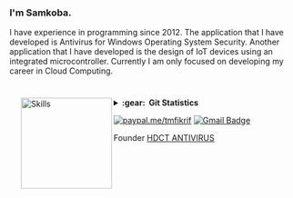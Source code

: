 ### I'm Samkoba.
I have experience in programming since 2012. The application that I have developed is Antivirus for Windows Operating System Security. Another application that I have developed is the design of IoT devices using an integrated microcontroller. Currently I am only focused on developing my career in Cloud Computing.
#
<img align='left' height='160' style="margin-left:20px" src='https://www.puttiapps.com/wp-content/uploads/2021/05/stats.gif' alt='Skills'>
<details close="false">
  <summary><b>:gear: &nbsp;Git Statistics</b></summary>
  <div align="center">
  <img height="125px" src="https://github-readme-stats.vercel.app/api?username=samkoba&show_icons=true&theme=dracula" />
  <img height="125px" src="https://github-readme-stats.vercel.app/api/top-langs/?username=samkoba&hide=html&layout=compact&theme=dracula" />
 </div>
  
#
  <img height="148px" src="https://samkoba.github.io/images/turbidity-monitoring-system1.jpg" />
  <img height="148px" src="https://samkoba.github.io/images/database-alumni-ekasari1.jpg" />
  <img height="148px" src="https://samkoba.github.io/images/the-memories-of-smantig2.jpg" />
  <img height="148px" src="https://samkoba.github.io/images/hdct-antivirus1.jpg" />
 </details>
 
<!--<a href="https://www.linkedin.com/in/tmfikrif/" target="_blank"><img src="https://img.shields.io/badge/LinkedIn-%230077B5.svg?&style=flat-square&logo=linkedin&logoColor=white" alt="LinkedIn"></a> -->
[![paypal.me/tmfikrif](https://ionicabizau.github.io/badges/paypal.svg)](https://www.paypal.me/tmfikrif)
[![Gmail Badge](https://img.shields.io/badge/-Gmail-c14438?style=flat-square&logo=Gmail&logoColor=white&link=mailto:srivastavar433@gmail.com)](mailto:samkoba.dev@gmail.com)

Founder [HDCT ANTIVIRUS](https://www.softpedia.com/get/Antivirus/HDCT-ANTIVIRUS.shtml)



